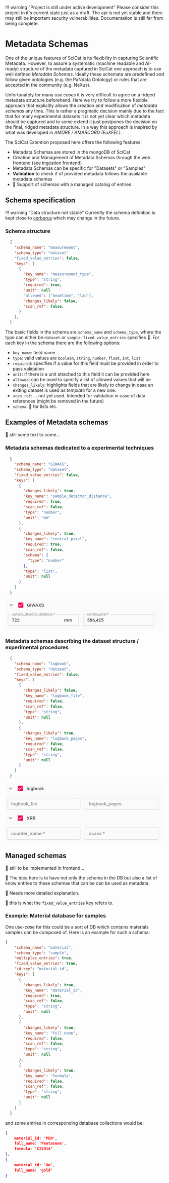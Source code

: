 !!! warning  "Project is still under active development"
     Please consider this project in it's current state just as a 
     draft. The api is not yet stable and there may still be important 
     security vulnerabilities. Documentation is still far from being complete.

# Metadata Schemas
One of the unique features of SciCat is its flexibility in capturing Scientific Metadata. However, to assure a systematic (machine readable and AI-ready) structure of the metadata captured in SciCat one approach is to use well defined _Metadata Schemas_. Ideally these schemata are predefined and follow given ontologies (e.g. the PaNdata Ontology) or rules that are accepted in the community (e.g. NeXus). 

Unfortunately for many _use cases_ it is very difficult to agree on a ridged metadata structure beforehand. Here we try to follow a more flexible approach that explicitly allows the creation and modification of _metadata schemas_ any time. This is rather a pragmatic decision mainly due to the fact that for many experimental datasets it is not yet clear which metadata should be captured and to some extend it just postpones the decision on the final, ridged metadata structure. In a way this approach is inspired by what was developed in _AMORE / AMARCORD (EuXFEL)_.

The SciCat Extention proposed here offers the following features:

- Metadata Schemas are stored in the mongoDB of SciCat
- Creation and Management of Metadata Schemas through the web frontend (see ingestion frontend)
- Metadata Schemas can be specific for "Datasets" or "Samples"
- **Validation** to check if of provided metadata follows the available metadata schemas
- 🔶 Support of schemas with a managed catalog of entries


## Schema specification

!!! warning  "Data structure not stable"
    Currently the schema definition is kept close to [cerberus](https://docs.python-cerberus.org/en/stable/) which may change in the future.
    
### Schema structure

```json
  {
    "schema_name": "measurement",
    "schema_type": "dataset"
    "fixed_value_entries": false,
    "keys": [
      {
        "key_name": "measurement_type",
        "type": "string",
        "required": true,
        "unit": null
        "allowed": ["beamtime", "lab"],
        "changes_likely": false,
        "scan_ref": false,
      }
    ],
  }
```

The basic fields in the schema are `schema_name` and `schema_type`, where the type can either be `dataset` or `sample`. `fixed_value_entries` specifies 🔶. For each key in the schema there are the following options:

- `key_name`: field name
- `type`:  valid values are `boolean`, `string`, `number`, `float`, `int`, `list`
- `required`: specifies if a value for this field must be provided in order to pass validation 
- `unit`: if there is a unit attached to this field it can be provided here
- `allowed`: can be used to specify a list of allowed values that will be
- `changes_likely`: highlights fields that are likely to change in case an exiting dataset is used as _template_ for a new one. 
- `scan_ref`: ... not yet used. Intended for validation in case of data references (might be removed in the future)
- `schema`: 🔶 for lists etc.

## Examples of Metadata schemas

🔶 still some text to come...

### Metadata schemas dedicated to a experimental techniques

```json
  {
    "schema_name": "GIWAXS",
    "schema_type": "dataset",
    "fixed_value_entries": false,
    "keys": [
      {
        "changes_likely": true,
        "key_name": "sample_detector_distance",
        "required": true,
        "scan_ref": false,
        "type": "number",
        "unit": "mm"
      },
      {
        "changes_likely": true,
        "key_name": "central_pixel",
        "required": true,
        "scan_ref": false,
        "schema": {
          "type": "number"
        },
        "type": "list",
        "unit": null
      }
    ]
  }
```

![Screenshot](img/giwaxs.png)

### Metadata schemas describing the dataset structure / experimental procedures

```json
  {
    "schema_name": "logbook",
    "schema_type": "dataset",
    "fixed_value_entries": false,
    "keys": [
      {
        "changes_likely": false,
        "key_name": "logbook_file",
        "required": false,
        "scan_ref": false,
        "type": "string",
        "unit": null
      },
      {
        "changes_likely": true,
        "key_name": "logbook_pages",
        "required": false,
        "scan_ref": false,
        "type": "string",
        "unit": null
      }
    ]
  }
```

![Screenshot](img/logbook-xrr.png)

## Managed schemas
🔶 still to be implemented in frontend...

🔶 The idea here is to have not only the schema in the DB but also a list of know entries to these schemas that can be can be used as metadata.

🔶 Needs more detailed explanation. 

🔶 this is what the `fixed_value_entries` key refers to.

### Example: Material database for samples
One _use-case_ for this could be a sort of DB which contains materials samples can be composed of. Here is an example for such a schema:

```json
{
    "schema_name": "material",
    "schema_type": "sample",
    "multiples_entries": true,
    "fixed_value_entries": true,
    "id_key": "material_id",
    "keys": [
      {
        "changes_likely": true,
        "key_name": "material_id",
        "required": true,
        "scan_ref": false,
        "type": "string",
        "unit": null
      },
      {
        "changes_likely": true,
        "key_name": "full_name",
        "required": false,
        "scan_ref": false,
        "type": "string",
        "unit": null
      },
      {
        "changes_likely": true,
        "key_name": "formula",
        "required": false,
        "scan_ref": false,
        "type": "string",
        "unit": null
      }
    ]
  }
```

and some entries in corresponding database collections would be:

```json
{
    material_id: 'PEN',
    full_name: 'Pentacene',
    formula: 'C22H14'
},
{
    material_id: 'Au',
    full_name: 'gold'
}
```
